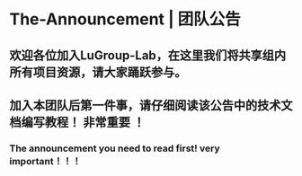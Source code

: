 # The-Announcement | 团队公告
## 欢迎各位加入LuGroup-Lab，在这里我们将共享组内所有项目资源，请大家踊跃参与。
## 加入本团队后第一件事，请仔细阅读该公告中的技术文档编写教程！ 非常重要 ！
### The announcement you need to read first! very important！！！ 
